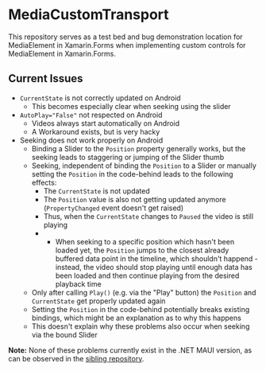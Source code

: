 # MediaCustomTransport

This repository serves as a test bed and bug demonstration location for MediaElement in Xamarin.Forms when implementing custom controls for MediaElement in Xamarin.Forms.

## Current Issues

- `CurrentState` is not correctly updated on Android
  - This becomes especially clear when seeking using the slider
- `AutoPlay="False"` not respected on Android
  - Videos always start automatically on Android
  - A Workaround exists, but is very hacky
- Seeking does not work properly on Android
  - Binding a Slider to the `Position` property generally works, but the seeking leads to staggering or jumping of the Slider thumb
  - Seeking, independent of binding the `Position` to a Slider or manually setting the `Position` in the code-behind leads to the following effects:
    - The `CurrentState` is not updated
    - The `Position` value is also not getting updated anymore (`PropertyChanged` event doesn't get raised)
    - Thus, when the `CurrentState` changes to `Paused` the video is still playing
    - - When seeking to a specific position which hasn't been loaded yet, the `Position` jumps to the closest already buffered data point in the timeline, which shouldn't happend - instead, the video should stop playing until enough data has been loaded and then continue playing from the desired playback time
  - Only after calling `Play()` (e.g. via the "Play" button) the `Position` and `CurrentState` get properly updated again
  - Setting the `Position` in the code-behind potentially breaks existing bindings, which might be an explanation as to why this happens
  - This doesn't explain why these problems also occur when seeking via the bound Slider
  
**Note:** None of these problems currently exist in the .NET MAUI version, as can be observed in the [sibling repository](https://github.com/ewerspej/MediaCustomTransportMaui).
